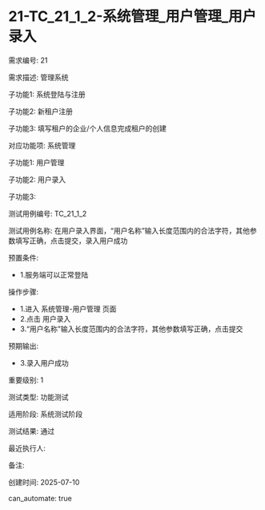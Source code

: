# 21-TC_21_1_2-系统管理_用户管理_用户录入

需求编号: 21

需求描述: 管理系统

子功能1: 系统登陆与注册

子功能2: 新租户注册

子功能3: 填写租户的企业/个人信息完成租户的创建


对应功能项: 系统管理

子功能1: 用户管理

子功能2: 用户录入

子功能3: 


测试用例编号: TC_21_1_2

测试用例名称: 在用户录入界面，“用户名称”输入长度范围内的合法字符，其他参数填写正确，点击提交，录入用户成功

预置条件:
- 1.服务端可以正常登陆

操作步骤:
- 1.进入 系统管理-用户管理 页面
- 2.点击 用户录入
- 3.“用户名称”输入长度范围内的合法字符，其他参数填写正确，点击提交

预期输出:
- 3.录入用户成功

重要级别: 1

测试类型: 功能测试

适用阶段: 系统测试阶段

测试结果: 通过

最近执行人: 

备注: 

创建时间: 2025-07-10

can_automate: true
